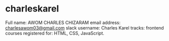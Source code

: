 # charleskarel

Full name: AWOM CHARLES CHIZARAM
email address: charlesawom03@gmail.com
slack username: Charles Karel
tracks: frontend
courses registered for: HTML, CSS, JavaScript. 

